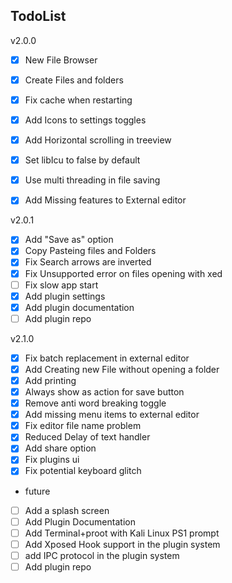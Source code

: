 ## TodoList

v2.0.0
- [x] New File Browser
- [x] Create Files and folders
- [x] Fix cache when restarting
- [x] Add Icons to settings toggles
- [x] Add Horizontal scrolling in treeview
- [x] Set libIcu to false by default
- [x] Use multi threading in file saving
- [x] Add Missing features to External editor


v2.0.1
- [x] Add "Save as" option
- [x] Copy Pasteing files and Folders
- [x] Fix Search arrows are inverted
- [x] Fix Unsupported error on files opening with xed
- [ ] Fix slow app start
- [x] Add plugin settings
- [x] Add plugin documentation
- [ ] Add plugin repo

v2.1.0
- [x] Fix batch replacement in external editor
- [x] Add Creating new File without opening a folder
- [x] Add printing
- [x] Always show as action for save button
- [x] Remove anti word breaking toggle
- [x] Add missing menu items to external editor
- [x] Fix editor file name problem
- [x] Reduced Delay of text handler
- [x] Add share option
- [x] Fix plugins ui
- [x] Fix potential keyboard glitch

- future
- [ ] Add a splash screen
- [ ] Add Plugin Documentation
- [ ] Add Terminal+proot with Kali Linux PS1 prompt
- [ ] Add Xposed Hook support in the plugin system
- [ ] add IPC protocol in the plugin system
- [ ] Add plugin repo
